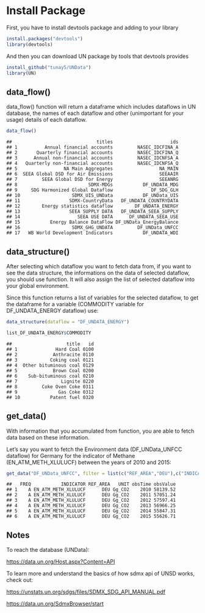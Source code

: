 
# Install Package

First, you have to install devtools package and adding to your library

``` r
install.packages("devtools")
library(devtools)
```

And then you can download UN package by tools that devtools provides

``` r
install_github("tunay5/UNData")
library(UN)
```

## data_flow()

data_flow() function will return a dataframe which includes dataflows in
UN database, the names of each dataflow and other (unimportant for your
usage) details of each dataflow.

``` r
data_flow()
```

    ##                               titles                     ids
    ## 1          Annual financial accounts         NASEC_IDCFINA_A
    ## 2       Quarterly financial accounts         NASEC_IDCFINA_Q
    ## 3      Annual non-financial accounts         NASEC_IDCNFSA_A
    ## 4   Quarterly non-financial accounts         NASEC_IDCNFSA_Q
    ## 5                 NA Main Aggregates                 NA_MAIN
    ## 6  SEEA Global DSD for Air Emissions                 SEEAAIR
    ## 7         SEEA Global DSD for Energy                 SEEANRG
    ## 8                          SDMX-MDGs           DF_UNDATA_MDG
    ## 9     SDG Harmonized Global Dataflow              DF_SDG_GLH
    ## 10                   SDMX_UIS_UNData           DF_UNData_UIS
    ## 11                  SDMX-CountryData   DF_UNDATA_COUNTRYDATA
    ## 12        Energy statistics dataflow        DF_UNDATA_ENERGY
    ## 13                  SEEA SUPPLY DATA   DF_UNDATA_SEEA_SUPPLY
    ## 14                     SEEA USE DATA      DF_UNDATA_SEEA_USE
    ## 15           Energy Balance DataFlow DF_UNData_EnergyBalance
    ## 16                   SDMX_GHG_UNDATA         DF_UNData_UNFCC
    ## 17   WB World Development Indicators           DF_UNDATA_WDI

## data_structure()

After selecting which dataflow you want to fetch data from, if you want
to see the data structure, the informations on the data of selected
dataflow, you should use function. It will also assign the list of
selected dataflow into your global environment.

Since this function returns a list of variables for the selected
dataflow, to get the dataframe for a variable (COMMODITY variable for
DF_UNDATA_ENERGY dataflow) use:

``` r
data_structure(dataflow = "DF_UNDATA_ENERGY")

list_DF_UNDATA_ENERGY$COMMODITY
```

    ##                    title   id
    ## 1              Hard Coal 0100
    ## 2             Anthracite 0110
    ## 3            Coking coal 0121
    ## 4  Other bituminous coal 0129
    ## 5             Brown Coal 0200
    ## 6    Sub-bituminous coal 0210
    ## 7                Lignite 0220
    ## 8         Coke Oven Coke 0311
    ## 9               Gas Coke 0312
    ## 10           Patent fuel 0320

## get_data()

With information that you accumulated from function, you are able to
fetch data based on these information.

Let’s say you want to fetch the Environment data (DF_UNData_UNFCC
dataflow) for Germany for the indicator of Methane (EN_ATM_METH_XLULUCF)
between the years of 2010 and 2015:

``` r
get_data("DF_UNData_UNFCC", filter = list(c("REF_AREA","DEU"),c("INDICATOR", "EN_ATM_METH_XLULUCF")), start = 2010, end = 2015)
```

    ##   FREQ           INDICATOR REF_AREA   UNIT obsTime obsValue
    ## 1    A EN_ATM_METH_XLULUCF      DEU Gg_CO2    2010 58139.52
    ## 2    A EN_ATM_METH_XLULUCF      DEU Gg_CO2    2011 57051.24
    ## 3    A EN_ATM_METH_XLULUCF      DEU Gg_CO2    2012 57597.41
    ## 4    A EN_ATM_METH_XLULUCF      DEU Gg_CO2    2013 56966.25
    ## 5    A EN_ATM_METH_XLULUCF      DEU Gg_CO2    2014 55847.31
    ## 6    A EN_ATM_METH_XLULUCF      DEU Gg_CO2    2015 55626.71

## Notes

To reach the database (UNData):

<https://data.un.org/Host.aspx?Content=API>

To learn more and understand the basics of how sdmx api of UNSD works,
check out:

<https://unstats.un.org/sdgs/files/SDMX_SDG_API_MANUAL.pdf>

<https://data.un.org/SdmxBrowser/start>
